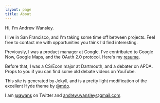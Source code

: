 ```yaml
---
layout: page
title: About
---
```


Hi, I'm Andrew Wansley.

I live in San Francisco, and I'm taking some time off between projects. Feel free to contact me with opportunities you think I'd find interesting.

Previously, I was a product manager at Google. I've contributed to Google Now, Google Maps, and the OAuth 2.0 protocol. Here's my [resume](https://docs.google.com/document/d/1gM5qCkFJdfvaaG4e-6tDRUSw3rNxv8CUzXGkCplAM6E/preview).

Before that, I was a CS/Econ major at Dartmouth, and a debater on APDA. Props to you if you can find some old debate videos on YouTube.

This site is generated by Jekyll, and is a pretty light modification of the excellent Hyde theme by [@mdo](http://www.twitter.com/mdo).

I am [@awans](http://www.twitter.com/awans) on Twitter and [andrew.wansley@gmail.com](mailto:andrew.wansley@gmail.com).
